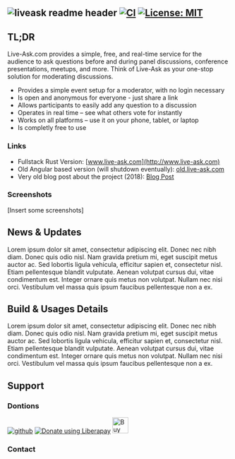![liveask readme header](https://i.postimg.cc/g0C4pYLw/Group-4.png)
[![CI](https://github.com/liveask/liveask/actions/workflows/ci.yml/badge.svg)](https://github.com/liveask/liveask/actions/workflows/ci.yml)  [![License: MIT](https://img.shields.io/badge/License-MIT-yellow.svg)](https://opensource.org/licenses/MIT)
--

## TL;DR
Live-Ask.com provides a simple, free, and real-time service for the audience to ask questions before and during panel discussions, conference presentations, meetups, and more. Think of Live-Ask as your one-stop solution for moderating discussions.

* Provides a simple event setup for a moderator, with no login necessary
* Is open and anonymous for everyone - just share a link
* Allows participants to easily add any question to a discussion
* Operates in real time – see what others vote for instantly
* Works on all platforms – use it on your phone, tablet, or laptop
* Is completly free to use

### Links 
* Fullstack Rust Version: [www.live-ask.com](http://www.live-ask.com) 
* Old Angular based version (will shutdown eventually): [old.live-ask.com](http://old.live-ask.com)
* Very old blog post about the project (2018): [Blog Post](https://blog.extrawurst.org/general/webdev/2018/04/02/liveask.html)

### Screenshots 
[Insert some screenshots]

## News & Updates 
Lorem ipsum dolor sit amet, consectetur adipiscing elit. Donec nec nibh diam. Donec quis odio nisl. Nam gravida pretium mi, eget suscipit metus auctor ac. Sed lobortis ligula vehicula, efficitur sapien et, consectetur nisl. Etiam pellentesque blandit vulputate. Aenean volutpat cursus dui, vitae condimentum est. Integer ornare quis metus non volutpat. Nullam nec nisi orci. Vestibulum vel massa quis ipsum faucibus pellentesque non a ex.


## Build & Usages Details 
Lorem ipsum dolor sit amet, consectetur adipiscing elit. Donec nec nibh diam. Donec quis odio nisl. Nam gravida pretium mi, eget suscipit metus auctor ac. Sed lobortis ligula vehicula, efficitur sapien et, consectetur nisl. Etiam pellentesque blandit vulputate. Aenean volutpat cursus dui, vitae condimentum est. Integer ornare quis metus non volutpat. Nullam nec nisi orci. Vestibulum vel massa quis ipsum faucibus pellentesque non a ex.

## Support 

### Dontions 
[![github](https://img.shields.io/badge/-GitHub%20Sponsors-fafbfc?logo=GitHub%20Sponsors)](https://github.com/sponsors/extrawurst) <a href="https://liberapay.com/extrawurst/donate"><img alt="Donate using Liberapay" src="https://liberapay.com/assets/widgets/donate.svg"></a> <a href='https://ko-fi.com/B0B6GMW1T' target='_blank'><img height='36' style='border:0px;height:36px;' src='https://storage.ko-fi.com/cdn/kofi4.png?v=3' border='0' alt='Buy Me a Coffee at ko-fi.com' /></a>

### Contact
